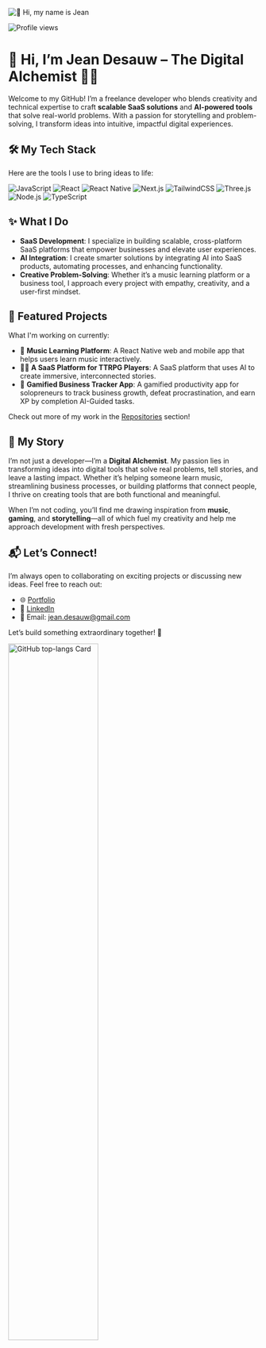 ![👋 Hi, my name is Jean ](https://user-images.githubusercontent.com/10498744/210012254-234538ff-d198-48aa-8964-37e6fd45d227.gif)

![Profile views](https://komarev.com/ghpvc/?username=JeanDes-Code&label=Profile%20views&color=0e75b6&style=flat)

# 👋 Hi, I’m Jean Desauw – The Digital Alchemist 🧙‍♂️

Welcome to my GitHub! I’m a freelance developer who blends creativity and technical expertise to craft **scalable SaaS solutions** and **AI-powered tools** that solve real-world problems. With a passion for storytelling and problem-solving, I transform ideas into intuitive, impactful digital experiences.

## 🛠️ My Tech Stack

Here are the tools I use to bring ideas to life:

![JavaScript](https://img.shields.io/badge/JavaScript-F7DF1E?style=for-the-badge&logo=javascript&logoColor=black)
![React](https://img.shields.io/badge/React-61DAFB?style=for-the-badge&logo=react&logoColor=black)
![React Native](https://img.shields.io/badge/React_Native-61DAFB?style=for-the-badge&logo=react&logoColor=black)
![Next.js](https://img.shields.io/badge/Next.js-000000?style=for-the-badge&logo=nextdotjs&logoColor=white)
![TailwindCSS](https://img.shields.io/badge/TailwindCSS-06B6D4?style=for-the-badge&logo=tailwindcss&logoColor=white)
![Three.js](https://img.shields.io/badge/Three.js-000000?style=for-the-badge&logo=three.js&logoColor=white)
![Node.js](https://img.shields.io/badge/Node.js-339933?style=for-the-badge&logo=nodedotjs&logoColor=white)
![TypeScript](https://img.shields.io/badge/TypeScript-3178C6?style=for-the-badge&logo=typescript&logoColor=white)


## ✨ What I Do

- **SaaS Development**: I specialize in building scalable, cross-platform SaaS platforms that empower businesses and elevate user experiences.
- **AI Integration**: I create smarter solutions by integrating AI into SaaS products, automating processes, and enhancing functionality.
- **Creative Problem-Solving**: Whether it’s a music learning platform or a business tool, I approach every project with empathy, creativity, and a user-first mindset.

## 🌟 Featured Projects

What I'm working on currently:

- 🎵 **Music Learning Platform**: A React Native web and mobile app that helps users learn music interactively.
- 🧙‍♂️ **A SaaS Platform for TTRPG Players**: A SaaS platform that uses AI to create immersive, interconnected stories.
- 🌌 **Gamified Business Tracker App**: A gamified productivity app for solopreneurs to track business growth, defeat procrastination, and earn XP by completion AI-Guided tasks.

Check out more of my work in the [Repositories](https://github.com/JeanDes-Code?tab=repositories) section!


## 📖 My Story

I’m not just a developer—I’m a **Digital Alchemist**. My passion lies in transforming ideas into digital tools that solve real problems, tell stories, and leave a lasting impact. Whether it’s helping someone learn music, streamlining business processes, or building platforms that connect people, I thrive on creating tools that are both functional and meaningful.

When I’m not coding, you’ll find me drawing inspiration from **music**, **gaming**, and **storytelling**—all of which fuel my creativity and help me approach development with fresh perspectives.


## 📬 Let’s Connect!

I’m always open to collaborating on exciting projects or discussing new ideas. Feel free to reach out:

- 🌐 [Portfolio](https://www.jean-desauw.fr)
- 💼 [LinkedIn](https://www.linkedin.com/in/jean-desauw/)
- 📧 Email: [jean.desauw@gmail.com](mailto:desauwjean@gmail.com)

Let’s build something extraordinary together! 🚀

<p align="left">
  <img width="60%" src="https://github-readme-stats.vercel.app/api/top-langs?username=JeanDes-Code&theme=tokyonight&hide_title=false&layout=compact&langs_count=6&hide_progress=false&card_width=400" alt="GitHub top-langs Card" />
</p>

